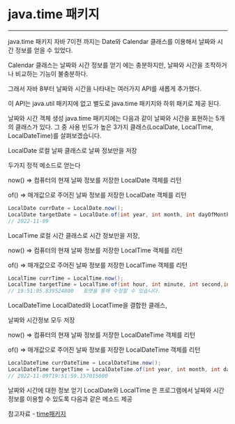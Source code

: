 # java.time 패키지

---

java.time 패키지
자바 7이전 까지는 Date와 Calendar 클래스를 이용해서 날짜와 시간 정보를 얻을 수 있었다.

Calendar 클래스는 날짜와 시간 정보를 얻기 에는 충분하지만, 날짜와 시간을 조작하거나 비교하는 기능이 불충분하다.

그래서 자바 8부터 날짜와 시간을 나타내는 여러가지 API를 새롭게 추가했다.

이 API는 java.util 패키지에 없고 별도로 java.time 패키지와 하위 패키로 제공 된다.



날짜와 시간 객체 생성
java.time 패키지에는 다음과 같이 날짜와 시간을 표현하는 5개의 클래스가 있다.
그 중 사용 빈도가 높은 3가지 클래스(LocalDate, LocalTime, LocalDateTime)를 살펴보겠습니다.



LocalDate
로컬 날짜 클래스로 날짜 정보만을 저장

두가지 정적 메소드로 얻는다

now() => 컴퓨터의 현재 날짜 정보를 저장한 LocalDate 객체를 리턴

of() => 매개값으로 주어진 날짜 정보를 저장한 LocalDate 객체를 리턴
```java
LocalDate currDate = LocalDate.now();
LocalDate targetDate = LocalDate.of(int year, int month, int dayOfMonth);
// 2022-11-09
```

LocalTime
로컬 시간 클래스로 시간 정보만을 저장,

now() => 컴퓨터의 현재 날짜 정보를 저장한 LocalTime 객체를 리턴

of() => 매개값으로 주어진 날짜 정보를 저장한 LocalTime 객체를 리턴
```java
LocalTime currTime = LocalTime.now();
LocalTime targetTime = LocalTime.of(int hour, int minute, int second,int nanoOfSecond)
// 19:51:05.839524800   포맷을 통해 수정할 수 있습니다.

```
LocalDateTime
LocalDated와 LocatTime을 결합한 클래스,

날짜와 시간정보 모두 저장

now() => 컴퓨터의 현재 날짜 정보를 저장한 LocalDateTime 객체를 리턴

of() => 매개값으로 주어진 날짜 정보를 저장한 LocalDateTime 객체를 리턴
```java
LocalDateTime currDateTime = LocalDateTime.now();
LocalDateTime targetTime = LocalDateTime.of(int year, int month, int dayOfMonth, int hour, int minutem int second, int nanoOfsecond);
// 2022-11-09T19:51:59.157015600

```
날짜와 시간에 대한 정보 얻기
LocalDate와 LocalTime 은 프로그램에서 날짜와 시간정보를 이용할 수 있도록 다음과 같은 메소드 제공



참고자료 - [time패키지](https://ho-log.tistory.com/98)